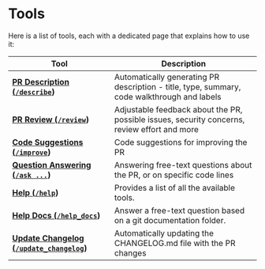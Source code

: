 # Tools

Here is a list of tools, each with a dedicated page that explains how to use it:

| Tool                                                                                     | Description
|------------------------------------------------------------------------------------------|---------------------------------------------------------------------------------------------------------------------------------------------
| **[PR Description (`/describe`](./describe.md))**                                        | Automatically generating PR description - title, type, summary, code walkthrough and labels
| **[PR Review (`/review`](./review.md))**                                                 | Adjustable feedback about the PR, possible issues, security concerns, review effort and more
| **[Code Suggestions (`/improve`](./improve.md))**                                        | Code suggestions for improving the PR
| **[Question Answering (`/ask ...`](./ask.md))**                                          | Answering free-text questions about the PR, or on specific code lines
| **[Help (`/help`](./help.md))**                                                          | Provides a list of all the available tools.
| **[Help Docs (`/help_docs`](./help_docs.md))**                                           | Answer a free-text question based on a git documentation folder.
| **[Update Changelog (`/update_changelog`](./update_changelog.md))**                      | Automatically updating the CHANGELOG.md file with the PR changes

